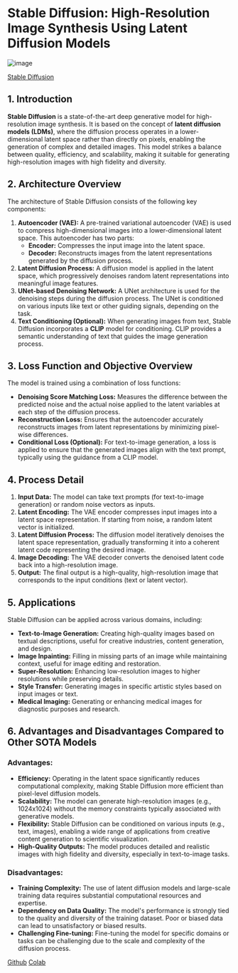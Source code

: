 # Stable Diffusion: High-Resolution Image Synthesis Using Latent Diffusion Models

![image](https://github.com/user-attachments/assets/0b5b7160-5a08-4f56-aea1-a70312b44acd)

[Stable Diffusion](https://github.com/CompVis/stable-diffusion?tab=readme-ov-file)


## 1. Introduction
**Stable Diffusion** is a state-of-the-art deep generative model for high-resolution image synthesis. It is based on the concept of **latent diffusion models (LDMs)**, where the diffusion process operates in a lower-dimensional latent space rather than directly on pixels, enabling the generation of complex and detailed images. This model strikes a balance between quality, efficiency, and scalability, making it suitable for generating high-resolution images with high fidelity and diversity.

## 2. Architecture Overview
The architecture of Stable Diffusion consists of the following key components:
1. **Autoencoder (VAE):** A pre-trained variational autoencoder (VAE) is used to compress high-dimensional images into a lower-dimensional latent space. This autoencoder has two parts:
   - **Encoder:** Compresses the input image into the latent space.
   - **Decoder:** Reconstructs images from the latent representations generated by the diffusion process.
2. **Latent Diffusion Process:** A diffusion model is applied in the latent space, which progressively denoises random latent representations into meaningful image features.
3. **UNet-based Denoising Network:** A UNet architecture is used for the denoising steps during the diffusion process. The UNet is conditioned on various inputs like text or other guiding signals, depending on the task.
4. **Text Conditioning (Optional):** When generating images from text, Stable Diffusion incorporates a **CLIP** model for conditioning. CLIP provides a semantic understanding of text that guides the image generation process.

## 3. Loss Function and Objective Overview
The model is trained using a combination of loss functions:
- **Denoising Score Matching Loss:** Measures the difference between the predicted noise and the actual noise applied to the latent variables at each step of the diffusion process.
- **Reconstruction Loss:** Ensures that the autoencoder accurately reconstructs images from latent representations by minimizing pixel-wise differences.
- **Conditional Loss (Optional):** For text-to-image generation, a loss is applied to ensure that the generated images align with the text prompt, typically using the guidance from a CLIP model.

## 4. Process Detail
1. **Input Data:** The model can take text prompts (for text-to-image generation) or random noise vectors as inputs.
2. **Latent Encoding:** The VAE encoder compresses input images into a latent space representation. If starting from noise, a random latent vector is initialized.
3. **Latent Diffusion Process:** The diffusion model iteratively denoises the latent space representation, gradually transforming it into a coherent latent code representing the desired image.
4. **Image Decoding:** The VAE decoder converts the denoised latent code back into a high-resolution image.
5. **Output:** The final output is a high-quality, high-resolution image that corresponds to the input conditions (text or latent vector).

## 5. Applications
Stable Diffusion can be applied across various domains, including:
- **Text-to-Image Generation:** Creating high-quality images based on textual descriptions, useful for creative industries, content generation, and design.
- **Image Inpainting:** Filling in missing parts of an image while maintaining context, useful for image editing and restoration.
- **Super-Resolution:** Enhancing low-resolution images to higher resolutions while preserving details.
- **Style Transfer:** Generating images in specific artistic styles based on input images or text.
- **Medical Imaging:** Generating or enhancing medical images for diagnostic purposes and research.

## 6. Advantages and Disadvantages Compared to Other SOTA Models
### Advantages:
- **Efficiency:** Operating in the latent space significantly reduces computational complexity, making Stable Diffusion more efficient than pixel-level diffusion models.
- **Scalability:** The model can generate high-resolution images (e.g., 1024x1024) without the memory constraints typically associated with generative models.
- **Flexibility:** Stable Diffusion can be conditioned on various inputs (e.g., text, images), enabling a wide range of applications from creative content generation to scientific visualization.
- **High-Quality Outputs:** The model produces detailed and realistic images with high fidelity and diversity, especially in text-to-image tasks.

### Disadvantages:
- **Training Complexity:** The use of latent diffusion models and large-scale training data requires substantial computational resources and expertise.
- **Dependency on Data Quality:** The model's performance is strongly tied to the quality and diversity of the training dataset. Poor or biased data can lead to unsatisfactory or biased results.
- **Challenging Fine-tuning:** Fine-tuning the model for specific domains or tasks can be challenging due to the scale and complexity of the diffusion process.

[Github](https://github.com/CompVis/stable-diffusion?tab=readme-ov-file)
[Colab](https://colab.research.google.com/github/huggingface/notebooks/blob/main/diffusers/stable_diffusion.ipynb)
